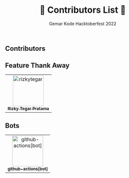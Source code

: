 <h1 align="center">🎉 Contributors List 🎉</h3>
<p align="center">Gemar Kode Hacktoberfest 2022</p>
<br />

## Contributors

<!-- readme: contributors,rizkytegar/- -start -->
<!-- readme: contributors,rizkytegar/- -end -->

## Feature Thank Away

<!-- readme: rizkytegar -start -->
<table>
<tr>
    <td align="center">
        <a href="https://github.com/rizkytegar">
            <img src="https://avatars.githubusercontent.com/u/55475891?v=4" width="100;" alt="rizkytegar"/>
            <br />
            <sub><b>Rizky Tegar Pratama</b></sub>
        </a>
    </td></tr>
</table>
<!-- readme: rizkytegar -end -->

## Bots

<!-- readme: bots -start -->
<table>
<tr>
    <td align="center">
        <a href="https://github.com/github-actions[bot]">
            <img src="https://avatars.githubusercontent.com/in/15368?v=4" width="100;" alt="github-actions[bot]"/>
            <br />
            <sub><b>github-actions[bot]</b></sub>
        </a>
    </td></tr>
</table>
<!-- readme: bots -end -->

